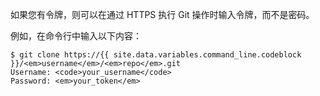如果您有令牌，则可以在通过 HTTPS 执行 Git 操作时输入令牌，而不是密码。

例如，在命令行中输入以下内容：

```shell
$ git clone https://{{ site.data.variables.command_line.codeblock }}/<em>username</em>/<em>repo</em>.git
Username: <code>your_username</code>
Password: <em>your_token</em>
```
